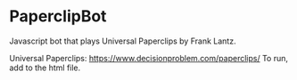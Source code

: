 # PaperclipBot
Javascript bot that plays Universal Paperclips by Frank Lantz.

Universal Paperclips: https://www.decisionproblem.com/paperclips/
To run, add <script type="text/javascript" src="bot.js"></script> to the html file.
